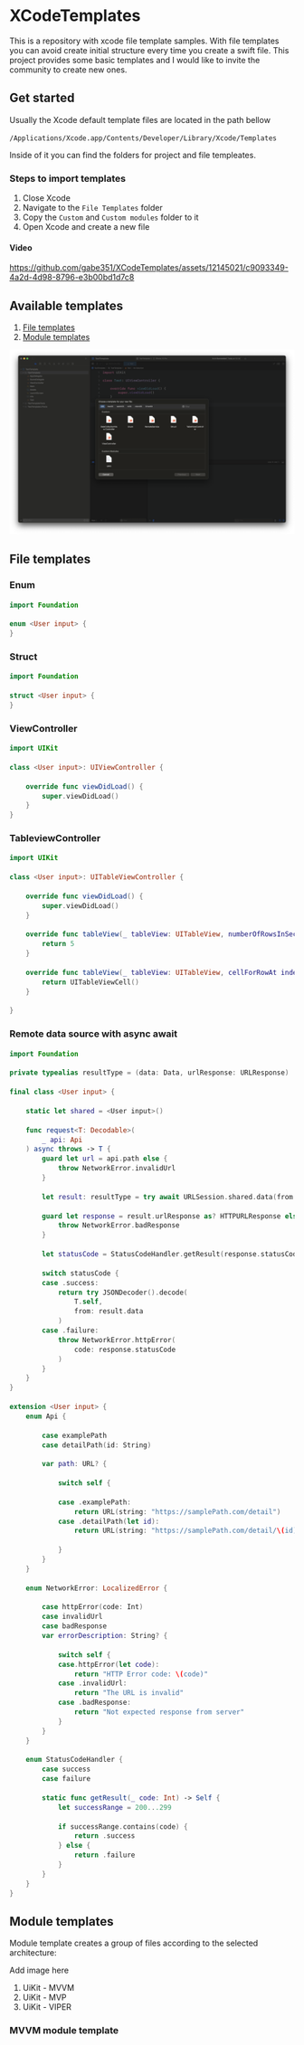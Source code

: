 # XCodeTemplates

This is a repository with xcode file template samples. With file templates you can avoid create initial structure every time you create a swift file. This project provides some basic templates and I would like to invite the community to create new ones.

## Get started

Usually the Xcode default template files are located in the path bellow

`/Applications/Xcode.app/Contents/Developer/Library/Xcode/Templates`  

Inside of it you can find the folders for project and file templeates. 

### Steps to import templates

1. Close Xcode
2. Navigate to the `File Templates` folder 
3. Copy the `Custom` and `Custom modules` folder to it
4. Open Xcode and create a new file



#### Video
https://github.com/gabe351/XCodeTemplates/assets/12145021/c9093349-4a2d-4d98-8796-e3b00bd1d7c8


## Available templates

1. [File templates](#file-templates)
2. [Module templates](#module-templates)

<p>
  <img src="https://github.com/gabe351/XCodeTemplates/blob/main/Media/templateList.png">
</p>

<h2 id="file-templates">File templates</h2>

### Enum

```swift
import Foundation

enum <User input> {
}


```

### Struct

```swift
import Foundation

struct <User input> {
}


```

### ViewController

```swift
import UIKit

class <User input>: UIViewController {

    override func viewDidLoad() {
        super.viewDidLoad()
    }
}


```


### TableviewController

```swift
import UIKit

class <User input>: UITableViewController {
    
    override func viewDidLoad() {
        super.viewDidLoad()
    }
    
    override func tableView(_ tableView: UITableView, numberOfRowsInSection section: Int) -> Int {
        return 5
    }
    
    override func tableView(_ tableView: UITableView, cellForRowAt indexPath: IndexPath) -> UITableViewCell {
        return UITableViewCell()
    }
    
}


```

### Remote data source with async await

```swift
import Foundation

private typealias resultType = (data: Data, urlResponse: URLResponse)

final class <User input> {

    static let shared = <User input>()

    func request<T: Decodable>(
        _ api: Api
    ) async throws -> T {
        guard let url = api.path else {
            throw NetworkError.invalidUrl
        }

        let result: resultType = try await URLSession.shared.data(from: url)

        guard let response = result.urlResponse as? HTTPURLResponse else {
            throw NetworkError.badResponse
        }

        let statusCode = StatusCodeHandler.getResult(response.statusCode)

        switch statusCode {
        case .success:
            return try JSONDecoder().decode(
                T.self,
                from: result.data
            )
        case .failure:
            throw NetworkError.httpError(
                code: response.statusCode
            )
        }
    }
}

extension <User input> {
    enum Api {

        case examplePath
        case detailPath(id: String)

        var path: URL? {

            switch self {

            case .examplePath:
                return URL(string: "https://samplePath.com/detail")
            case .detailPath(let id):
                return URL(string: "https://samplePath.com/detail/\(id).json")

            }
        }
    }

    enum NetworkError: LocalizedError {

        case httpError(code: Int)
        case invalidUrl
        case badResponse
        var errorDescription: String? {

            switch self {
            case.httpError(let code):
                return "HTTP Error code: \(code)"
            case .invalidUrl:
                return "The URL is invalid"
            case .badResponse:
                return "Not expected response from server"
            }
        }
    }

    enum StatusCodeHandler {
        case success
        case failure

        static func getResult(_ code: Int) -> Self {
            let successRange = 200...299

            if successRange.contains(code) {
                return .success
            } else {
                return .failure
            }
        }
    }
}


```

<h2 id="module-templates">Module templates</h2>

Module template creates a group of files according to the selected architecture:

Add image here

1. UiKit - MVVM
2. UiKit - MVP
3. UiKit - VIPER

<h3 id="module-templates">MVVM module template</h3>




